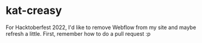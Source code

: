 # kat-creasy
For Hacktoberfest 2022, I'd like to remove Webflow from my site and maybe refresh a little.
First, remember how to do a pull request :p
